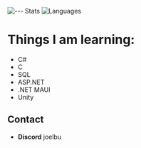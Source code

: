 ![--- Stats](https://github-readme-stats.vercel.app/api?username=joelbu537&theme=vue-dark&show_icons=true&hide_border=true&count_private=true)
![Languages](https://github-readme-stats.vercel.app/api/top-langs/?username=joelbu537&theme=vue-dark&show_icons=true&hide_border=true&layout=compact)
# Things I am learning:
- C#
- C
- SQL
- ASP.NET
- .NET MAUI
- Unity

## Contact
- **Discord**  joelbu
